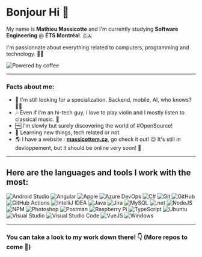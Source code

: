 # Bonjour Hi 👋

My name is **Mathieu Massicotte** and I'm currently studying **Software Engineering** @ **ÉTS Montréal**. 🇨🇦

I'm passionnate about everything related to computers, programming and technology. 👨‍💻


<img alt="Powered by coffee" src="https://forthebadge.com/images/badges/powered-by-coffee.svg" />


---

### Facts about me:

- 🤔 I'm still looking for a specialization. Backend, mobile, AI, who knows? 🤷‍♂️
- 🎶 Even if I'm an hi-tech guy, I love to play violin and I mostly listen to classical music. 🎻
- 🆓 I'm slowly but surely discovering the world of #OpenSource!
- 🧠 Learning new things, tech related or not.
- 🌎 I have a website : **[massicottem.ca](https://massicottem.ca)**, go check it out! 😉 It's still in devloppement, but it should be online very soon! 👀

---

## Here are the languages and tools I work with the most:
<p>
    <img alt="Android Studio" src="https://img.shields.io/badge/-Android Studio-3DDC84?style=for-the-badge&logo=Android+Studio&logoColor=white" />
    <img alt="Angular" src="https://img.shields.io/badge/-Angular-DD0031?style=for-the-badge&logo=Angular&logoColor=white" />
    <img alt="Apple" src="https://img.shields.io/badge/-Apple-999999?style=for-the-badge&logo=Apple&logoColor=white" />
    <img alt="Azure DevOps" src="https://img.shields.io/badge/-Azure DevOps-0078D7?style=for-the-badge&logo=Azure+DevOps&logoColor=white" />
    <img alt="C#" src="https://img.shields.io/badge/-C%23-239120?style=for-the-badge&logo=C+Sharp&logoColor=white" />
    <img alt="Git" src="https://img.shields.io/badge/-Git-F05032?style=for-the-badge&logo=Git&logoColor=white" />
    <img alt="GitHub" src="https://img.shields.io/badge/-GitHub-181717?style=for-the-badge&logo=GitHub&logoColor=white" />
    <img alt="GitHub Actions" src="https://img.shields.io/badge/-GitHub Actions-2088FF?style=for-the-badge&logo=GitHub+Actions&logoColor=white" />
    <img alt="IntelliJ IDEA" src="https://img.shields.io/badge/-IntelliJ IDEA-000000?style=for-the-badge&logo=IntelliJ+IDEA&logoColor=white" />
    <img alt="Java" src="https://img.shields.io/badge/-Java-007396?style=for-the-badge&logo=Java&logoColor=white" />
    <img alt="Jira" src="https://img.shields.io/badge/-Jira-0052CC?style=for-the-badge&logo=Jira&logoColor=white" />
    <img alt="MySQL" src="https://img.shields.io/badge/-MySQL-4479A1?style=for-the-badge&logo=MySQL&logoColor=white" />
    <img alt=".net" src="https://img.shields.io/badge/-.net-5C2D91?style=for-the-badge&logo=.net&logoColor=white" />
    <img alt="NodeJS" src="https://img.shields.io/badge/-Node.JS-339933?style=for-the-badge&logo=Node.JS&logoColor=white" />
    <img alt="NPM" src="https://img.shields.io/badge/-NPM-CB3837?style=for-the-badge&logo=NPM&logoColor=white" />
    <img alt="Photoshop" src="https://img.shields.io/badge/-Photoshop-31A8FF?style=for-the-badge&logo=Adobe+Photoshop&logoColor=white" />
    <img alt="Postman" src="https://img.shields.io/badge/-Postman-FF6C37?style=for-the-badge&logo=Postman&logoColor=white" />
    <img alt="Raspberry Pi" src="https://img.shields.io/badge/-Raspberry Pi-C51A4A?style=for-the-badge&logo=Raspberry+Pi&logoColor=white" />
    <img alt="TypeScript" src="https://img.shields.io/badge/-TypeScript-007ACC?style=for-the-badge&logo=TypeScript&logoColor=white" />
    <img alt="Ubuntu" src="https://img.shields.io/badge/-Ubuntu-E95420?style=for-the-badge&logo=Ubuntu&logoColor=white" />
    <img alt="Visual Studio" src="https://img.shields.io/badge/-Visual Studio-5C2D91?style=for-the-badge&logo=Visual+Studio&logoColor=white" />
    <img alt="Visual Studio Code" src="https://img.shields.io/badge/-VSCode-007ACC?style=for-the-badge&logo=visual+studio+code&logoColor=white" />
    <img alt="VueJS" src="https://img.shields.io/badge/-VueJS-4FC08D?style=for-the-badge&logo=Vue.JS&logoColor=white" />
    <img alt="Windows" src="https://img.shields.io/badge/-Windows-0078D6?style=for-the-badge&logo=Windows&logoColor=white" />
</p>

---

### You can take a look to my work down there! 👇 (More repos to come 👀)